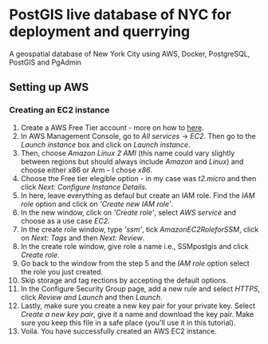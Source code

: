 # PostGIS live database of NYC for deployment and querrying
A geospatial database of New York City using AWS, Docker, PostgreSQL, PostGIS and PgAdmin

## Setting up AWS

### Creating an EC2 instance

1. Create a AWS Free Tier account - more on how to [here](https://aws.amazon.com/free/?all-free-tier.sort-by=item.additionalFields.SortRank&all-free-tier.sort-order=asc).
2. In AWS Management Console, go to *All services* -> *EC2*. Then go to the *Launch instance* box and click on *Launch instance*.
3. Then, choose *Amazon Linux 2 AMI* (this name could vary slightly between regions but should always include *Amazon* and *Linux*) and choose either x86 or Arm - I chose *x86*.
3. Choose the Free tier elegible option - in my case was *t2.micro* and then click *Next: Configure Instance Details*.
4. In here, leave everything as defaul but create an IAM role. Find the *IAM role* option and click on *'Create new IAM role'*.
5. In the new window, click on *'Create role'*, select *AWS service* and choose as a use case *EC2*.
6. In the create role window, type *'ssm'*, tick *AmazonEC2RoleforSSM*, click on *Next: Tags* and then *Next: Review*.
7. In the create role window, give role a name i.e., SSMpostgis and click *Create role*.
8. Go back to the window from the step 5 and the *IAM role* option select the role you just created.
9. Skip storage and tag rections by accepting the default options.
10. In the Configure Security Group page, add a new rule and select *HTTPS*, click *Review and Launch* and then *Launch*.
11. Lastly, make sure you create a new key pair for your private key. Select *Create a new key pair*, give it a name and download the key pair. Make sure you keep this file in a safe place (you'll use it in this tutorial).
12. Voila. You have successfully created an AWS EC2 instance.

